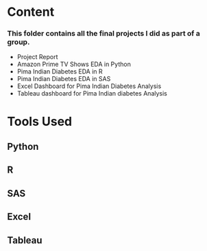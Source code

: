 # Content
### This folder contains all the final projects I did as part of a group.

* Project Report
* Amazon Prime TV Shows EDA in Python
* Pima Indian Diabetes EDA in R
* Pima Indian Diabetes EDA in SAS
* Excel Dashboard for Pima Indian Diabetes Analysis
* Tableau dashboard for Pima Indian diabetes Analysis
# Tools Used
## Python
## R
## SAS
## Excel
## Tableau



